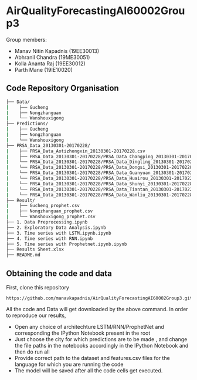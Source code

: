 # AirQualityForecastingAI60002Group3

Group members:
- Manav Nitin Kapadnis (19EE30013)
- Abhranil Chandra (19ME30051)
- Kolla Ananta Raj (19EE30012)
- Parth Mane (19IE10020)

## Code Repository Organisation
```bash
├── Data/
|    ├── Gucheng
|    ├── Nongzhanguan
|    └── Wanshouxigong
├── Predictions/
|    ├── Gucheng
|    ├── Nongzhanguan
|    └── Wanshouxigong
├── PRSA_Data_20130301-20170228/
|    ├── PRSA_Data_Aotizhongxin_20130301-20170228.csv
|    ├── PRSA_Data_20130301-20170228/PRSA_Data_Changping_20130301-20170228.csv
|    └── PRSA_Data_20130301-20170228/PRSA_Data_Dingling_20130301-20170228.csv
|    └── PRSA_Data_20130301-20170228/PRSA_Data_Dongsi_20130301-20170228.csv
|    └── PRSA_Data_20130301-20170228/PRSA_Data_Guanyuan_20130301-20170228.csv
|    └── PRSA_Data_20130301-20170228/PRSA_Data_Huairou_20130301-20170228.csv
|    └── PRSA_Data_20130301-20170228/PRSA_Data_Shunyi_20130301-20170228.csv
|    └── PRSA_Data_20130301-20170228/PRSA_Data_Tiantan_20130301-20170228.csv
|    └── PRSA_Data_20130301-20170228/PRSA_Data_Wanliu_20130301-20170228.csv
├── Result/
|    ├── Gucheng_prophet.csv
|    ├── Nongzhanguan_prophet.csv
|    └── Wanshouxigong_prophet.csv
├── 1. Data Preprocessing.ipynb
├── 2. Exploratory Data Analysis.ipynb
├── 3. Time series with LSTM.ipynb.ipynb
├── 4. Time series with RNN.ipynb
├── 5. Time series with Prophetnet.ipynb.ipynb
├── Results Sheet.xlsx
├── README.md
```

## Obtaining the code and data

First, clone this repository
```
https://github.com/manavkapadnis/AirQualityForecastingAI60002Group3.git

```

All the code and Data will get downloaded by the above command.
In order to reproduce our results,
- Open any choice of architechture LSTM/RNN/ProphetNet and corresponding the IPython Notebook present in the root 
- Just choose the city for which predictions are to be made , and change the file paths in the notebooks accordingly in the IPython Notebook and then do run all
- Provide correct path to the dataset and features.csv files for the language for which you are running the code
- The model will be saved after all the code cells get executed.

